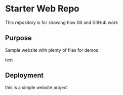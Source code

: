 # Starter Web Repo

This repository is for showing how Git and GitHub work

## Purpose

Sample website with plenty of files for demos

test

## Deployment

this is a simple website project 